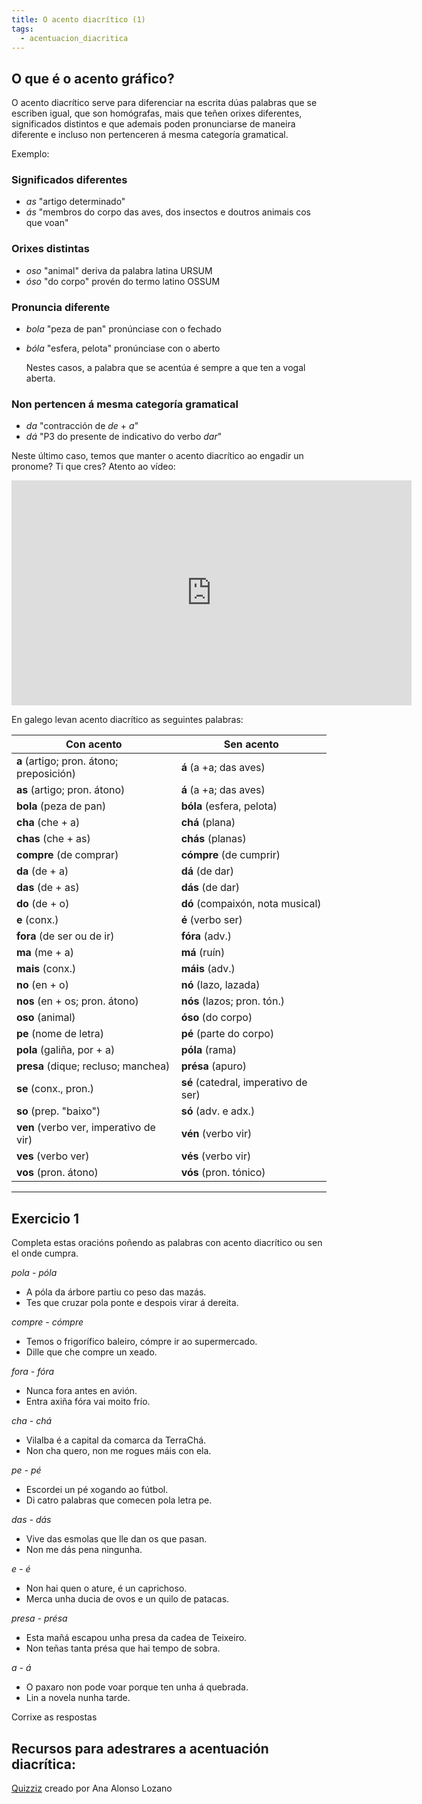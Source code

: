 ```yaml
---
title: O acento diacrítico (1)
tags:
  - acentuacion_diacritica
---
```

## O que é o acento gráfico?

O acento diacrítico serve para diferenciar na escrita dúas palabras que se
escriben igual, que son homógrafas, mais que teñen orixes diferentes,
significados distintos e que ademais poden pronunciarse de maneira diferente e
incluso non pertenceren á mesma categoría gramatical.

Exemplo:

### Significados diferentes

* *as* "artigo determinado"
* *ás* "membros do corpo das aves, dos insectos e doutros animais cos que voan"

### Orixes distintas

* *oso* "animal" deriva da palabra latina URSUM
* *óso* "do corpo" provén do termo latino OSSUM

### Pronuncia diferente

* *bola* "peza de pan" pronúnciase con o fechado
* *bóla* "esfera, pelota" pronúnciase con o aberto

  Nestes casos, a palabra que se acentúa é sempre a que ten a vogal aberta.

### Non pertencen á mesma categoría gramatical

* *da* "contracción de *de* + *a*"
* *dá* "P3 do presente de indicativo do verbo *dar*"

Neste último caso, temos que manter o acento diacrítico ao engadir un pronome?
Ti que cres? Atento ao vídeo:

<iframe src="https://player.vimeo.com/video/179171705?title=0&byline=0&portrait=0" width="640" height="360" frameborder="0" allow="autoplay; fullscreen" allowfullscreen></iframe>

En galego levan acento diacrítico as seguintes palabras:

| Con acento                               | Sen acento                           |
| ---------------------------------------- | ------------------------------------ |
| **a** (artigo; pron. átono; preposición) | **á** (a +a; das aves)               |
| **as** (artigo; pron. átono)             | **á** (a +a; das aves)               |
| **bola** (peza de pan)                   | **bóla** (esfera, pelota)            |
| **cha** (che + a)                        | **chá** (plana)                      |
| **chas** (che + as)                      | **chás** (planas)                    |
| **compre** (de comprar)                  | **cómpre** (de cumprir)              |
| **da** (de + a)                          | **dá** (de dar)                      |
| **das** (de + as)                        | **dás** (de dar)                     |
| **do** (de + o)                          | **dó** (compaixón, nota musical)     |
| **e** (conx.)                            | **é** (verbo ser)                    |
| **fora** (de ser ou de ir)               | **fóra** (adv.)                      |
| **ma** (me + a)                          | **má** (ruín)                        |
| **mais** (conx.)                         | **máis** (adv.)                      |
| **no** (en + o)                          | **nó** (lazo, lazada)                |
| **nos** (en + os; pron. átono)           | **nós** (lazos; pron. tón.)          |
| **oso** (animal)                         | **óso** (do corpo)                   |
| **pe** (nome de letra)                   | **pé** (parte do corpo)              |
| **pola** (galiña, por + a)               | **póla** (rama)                      |
| **presa** (dique; recluso; manchea)      | **présa** (apuro)                    |
| **se** (conx., pron.)                    | **sé** (catedral, imperativo de ser) |
| **so** (prep. "baixo")                   | **só** (adv. e adx.)                 |
| **ven** (verbo ver, imperativo de vir)   | **vén** (verbo vir)                  |
| **ves** (verbo ver)                      | **vés** (verbo vir)                  |
| **vos** (pron. átono)                    | **vós** (pron. tónico)               |

- - -

## Exercicio 1

Completa estas oracións poñendo as palabras con acento diacrítico ou sen el onde
cumpra.

*pola - póla*

* A <e-answer>póla</e-answer> da árbore partiu co peso das mazás.
* Tes que cruzar <e-answer>pola</e-answer> ponte e despois virar á dereita.

*compre - cómpre*

* Temos o frigorífico baleiro, <e-answer>cómpre</e-answer> ir ao supermercado.
* Dille que che <e-answer>compre</e-answer> un xeado.

*fora - fóra*

* Nunca <e-answer>fora</e-answer> antes en avión.
* Entra axiña <e-answer>fóra</e-answer> vai moito frío.

*cha - chá*

* Vilalba é a capital da comarca da Terra<e-answer>Chá</e-answer>.
* Non <e-answer>cha</e-answer> quero, non me rogues máis con ela.

*pe - pé*

* Escordei un <e-answer>pé</e-answer> xogando ao fútbol.
* Di catro palabras que comecen pola letra <e-answer>pe</e-answer>.

*das - dás*

* Vive <e-answer>das</e-answer> esmolas que lle dan os que pasan.
* Non me <e-answer>dás</e-answer> pena ningunha.

*e - é*

* Non hai quen o ature, <e-answer>é</e-answer> un caprichoso.
* Merca unha ducia de ovos <e-answer>e</e-answer> un quilo de patacas.

*presa - présa*

* Esta mañá escapou unha <e-answer>presa</e-answer> da cadea de Teixeiro.
* Non teñas tanta <e-answer>présa</e-answer> que hai tempo de sobra.

*a - á*

* O paxaro non pode voar porque ten unha <e-answer>á</e-answer> quebrada.
* Lin <e-answer>a</e-answer> novela nunha tarde.

<e-validate>Corrixe as respostas</e-validate>

## Recursos para adestrares a acentuación diacrítica:
[Quizziz](https://quizizz.com/join/quiz/6009c73c004a13001bca6d48/start?studentShare=true) creado por Ana Alonso Lozano